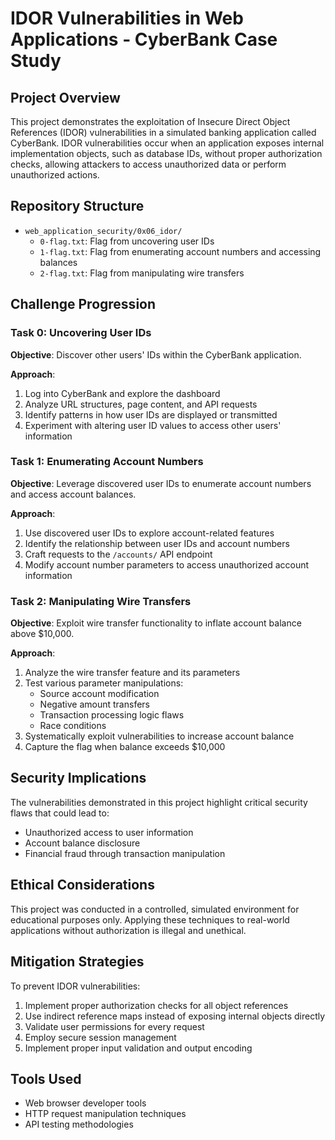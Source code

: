 # IDOR Vulnerabilities in Web Applications - CyberBank Case Study

## Project Overview

This project demonstrates the exploitation of Insecure Direct Object References (IDOR) vulnerabilities in a simulated banking application called CyberBank. IDOR vulnerabilities occur when an application exposes internal implementation objects, such as database IDs, without proper authorization checks, allowing attackers to access unauthorized data or perform unauthorized actions.

## Repository Structure

- `web_application_security/0x06_idor/`
  - `0-flag.txt`: Flag from uncovering user IDs
  - `1-flag.txt`: Flag from enumerating account numbers and accessing balances
  - `2-flag.txt`: Flag from manipulating wire transfers

## Challenge Progression

### Task 0: Uncovering User IDs

**Objective**: Discover other users' IDs within the CyberBank application.

**Approach**:
1. Log into CyberBank and explore the dashboard
2. Analyze URL structures, page content, and API requests
3. Identify patterns in how user IDs are displayed or transmitted
4. Experiment with altering user ID values to access other users' information

### Task 1: Enumerating Account Numbers

**Objective**: Leverage discovered user IDs to enumerate account numbers and access account balances.

**Approach**:
1. Use discovered user IDs to explore account-related features
2. Identify the relationship between user IDs and account numbers
3. Craft requests to the `/accounts/` API endpoint
4. Modify account number parameters to access unauthorized account information

### Task 2: Manipulating Wire Transfers

**Objective**: Exploit wire transfer functionality to inflate account balance above $10,000.

**Approach**:
1. Analyze the wire transfer feature and its parameters
2. Test various parameter manipulations:
   - Source account modification
   - Negative amount transfers
   - Transaction processing logic flaws
   - Race conditions
3. Systematically exploit vulnerabilities to increase account balance
4. Capture the flag when balance exceeds $10,000

## Security Implications

The vulnerabilities demonstrated in this project highlight critical security flaws that could lead to:
- Unauthorized access to user information
- Account balance disclosure
- Financial fraud through transaction manipulation

## Ethical Considerations

This project was conducted in a controlled, simulated environment for educational purposes only. Applying these techniques to real-world applications without authorization is illegal and unethical.

## Mitigation Strategies

To prevent IDOR vulnerabilities:
1. Implement proper authorization checks for all object references
2. Use indirect reference maps instead of exposing internal objects directly
3. Validate user permissions for every request
4. Employ secure session management
5. Implement proper input validation and output encoding

## Tools Used

- Web browser developer tools
- HTTP request manipulation techniques
- API testing methodologies